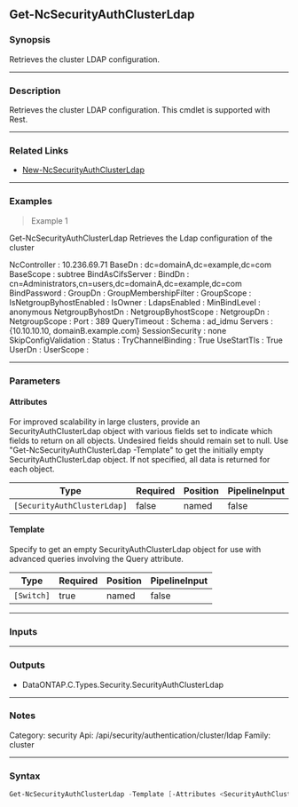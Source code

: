Get-NcSecurityAuthClusterLdap
-----------------------------

### Synopsis
Retrieves the cluster LDAP configuration.

---

### Description

Retrieves the cluster LDAP configuration. This cmdlet is supported with Rest.

---

### Related Links
* [New-NcSecurityAuthClusterLdap](New-NcSecurityAuthClusterLdap)

---

### Examples
> Example 1

Get-NcSecurityAuthClusterLdap
Retrieves the Ldap configuration of the cluster

NcController            : 10.236.69.71
BaseDn                  : dc=domainA,dc=example,dc=com
BaseScope               : subtree
BindAsCifsServer        :
BindDn                  : cn=Administrators,cn=users,dc=domainA,dc=example,dc=com
BindPassword            :
GroupDn                 :
GroupMembershipFilter   :
GroupScope              :
IsNetgroupByhostEnabled :
IsOwner                 :
LdapsEnabled            :
MinBindLevel            : anonymous
NetgroupByhostDn        :
NetgroupByhostScope     :
NetgroupDn              :
NetgroupScope           :
Port                    : 389
QueryTimeout            :
Schema                  : ad_idmu
Servers                 : {10.10.10.10, domainB.example.com}
SessionSecurity         : none
SkipConfigValidation    :
Status                  :
TryChannelBinding       : True
UseStartTls             : True
UserDn                  :
UserScope               :

---

### Parameters
#### **Attributes**
For improved scalability in large clusters, provide an SecurityAuthClusterLdap object with various fields set to indicate which fields to return on all objects.  Undesired fields should remain set to null.  Use "Get-NcSecurityAuthClusterLdap -Template" to get the initially empty SecurityAuthClusterLdap object.  If not specified, all data is returned for each object.

|Type                       |Required|Position|PipelineInput|
|---------------------------|--------|--------|-------------|
|`[SecurityAuthClusterLdap]`|false   |named   |false        |

#### **Template**
Specify to get an empty SecurityAuthClusterLdap object for use with advanced queries involving the Query attribute.

|Type      |Required|Position|PipelineInput|
|----------|--------|--------|-------------|
|`[Switch]`|true    |named   |false        |

---

### Inputs

---

### Outputs
* DataONTAP.C.Types.Security.SecurityAuthClusterLdap

---

### Notes
Category: security
Api: /api/security/authentication/cluster/ldap
Family: cluster

---

### Syntax
```PowerShell
Get-NcSecurityAuthClusterLdap -Template [-Attributes <SecurityAuthClusterLdap>] [<CommonParameters>]
```
